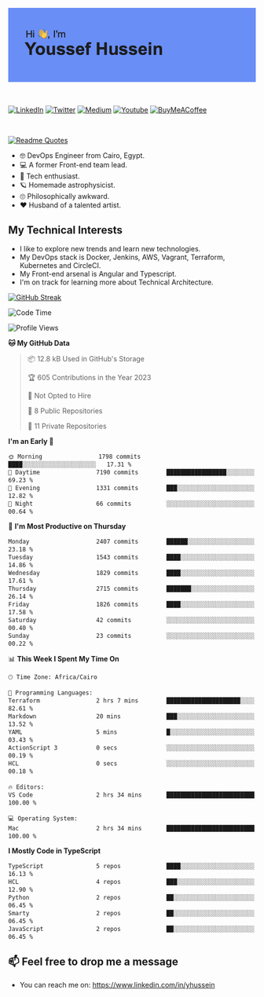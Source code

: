 [![Youssef's GitHub Banner](./assets/youssef-hussein.png)](https://github.com/yorki404)

</br>

[![LinkedIn](https://img.shields.io/badge/linkedin-%230077B5.svg?style=for-the-badge&logo=linkedin&logoColor=white)](https://www.linkedin.com/in/yhussein/)
[![Twitter](https://img.shields.io/badge/devqik_-%231DA1F2.svg?style=for-the-badge&logo=Twitter&logoColor=white)](https://twitter.com/devqik_)
[![Medium](https://img.shields.io/badge/Medium-12100E?style=for-the-badge&logo=medium&logoColor=white)](https://medium.com/@devqik)
[![Youtube](https://img.shields.io/badge/YouTube-FF0000?style=for-the-badge&logo=youtube&logoColor=white)](https://www.youtube.com/@devqik)
[![BuyMeACoffee](https://img.shields.io/badge/Buy%20Me%20a%20Coffee-ffdd00?style=for-the-badge&logo=buy-me-a-coffee&logoColor=black)](https://www.buymeacoffee.com/devqik)

</br>

[![Readme Quotes](https://quotes-github-readme.vercel.app/api?type=horizontal&theme=dark)](https://github.com/piyushsuthar/github-readme-quotes)


- :nerd_face: DevOps Engineer from Cairo, Egypt.
- :computer: A former Front-end team lead.
- :satellite: Tech enthusiast.
- :ringed_planet: Homemade astrophysicist.
- :roll_eyes: Philosophically awkward.
- :heart: Husband of a talented artist.

## My Technical Interests

- I like to explore new trends and learn new technologies.
- My DevOps stack is Docker, Jenkins, AWS, Vagrant, Terraform, Kubernetes and CircleCI.
- My Front-end arsenal is Angular and Typescript.
- I'm on track for learning more about Technical Architecture.

[![GitHub Streak](https://github-readme-streak-stats.herokuapp.com/?user=devqik&theme=dark)](https://git.io/streak-stats)

<!--START_SECTION:waka-->
![Code Time](http://img.shields.io/badge/Code%20Time-589%20hrs%2043%20mins-blue)

![Profile Views](http://img.shields.io/badge/Profile%20Views-2-blue)

**🐱 My GitHub Data** 

> 📦 12.8 kB Used in GitHub's Storage 
 > 
> 🏆 605 Contributions in the Year 2023
 > 
> 🚫 Not Opted to Hire
 > 
> 📜 8 Public Repositories 
 > 
> 🔑 11 Private Repositories 
 > 
**I'm an Early 🐤** 

```text
🌞 Morning                1798 commits        ████░░░░░░░░░░░░░░░░░░░░░   17.31 % 
🌆 Daytime                7190 commits        █████████████████░░░░░░░░   69.23 % 
🌃 Evening                1331 commits        ███░░░░░░░░░░░░░░░░░░░░░░   12.82 % 
🌙 Night                  66 commits          ░░░░░░░░░░░░░░░░░░░░░░░░░   00.64 % 
```
📅 **I'm Most Productive on Thursday** 

```text
Monday                   2407 commits        ██████░░░░░░░░░░░░░░░░░░░   23.18 % 
Tuesday                  1543 commits        ████░░░░░░░░░░░░░░░░░░░░░   14.86 % 
Wednesday                1829 commits        ████░░░░░░░░░░░░░░░░░░░░░   17.61 % 
Thursday                 2715 commits        ███████░░░░░░░░░░░░░░░░░░   26.14 % 
Friday                   1826 commits        ████░░░░░░░░░░░░░░░░░░░░░   17.58 % 
Saturday                 42 commits          ░░░░░░░░░░░░░░░░░░░░░░░░░   00.40 % 
Sunday                   23 commits          ░░░░░░░░░░░░░░░░░░░░░░░░░   00.22 % 
```


📊 **This Week I Spent My Time On** 

```text
🕑︎ Time Zone: Africa/Cairo

💬 Programming Languages: 
Terraform                2 hrs 7 mins        █████████████████████░░░░   82.61 % 
Markdown                 20 mins             ███░░░░░░░░░░░░░░░░░░░░░░   13.52 % 
YAML                     5 mins              █░░░░░░░░░░░░░░░░░░░░░░░░   03.43 % 
ActionScript 3           0 secs              ░░░░░░░░░░░░░░░░░░░░░░░░░   00.19 % 
HCL                      0 secs              ░░░░░░░░░░░░░░░░░░░░░░░░░   00.18 % 

🔥 Editors: 
VS Code                  2 hrs 34 mins       █████████████████████████   100.00 % 

💻 Operating System: 
Mac                      2 hrs 34 mins       █████████████████████████   100.00 % 
```

**I Mostly Code in TypeScript** 

```text
TypeScript               5 repos             ████░░░░░░░░░░░░░░░░░░░░░   16.13 % 
HCL                      4 repos             ███░░░░░░░░░░░░░░░░░░░░░░   12.90 % 
Python                   2 repos             ██░░░░░░░░░░░░░░░░░░░░░░░   06.45 % 
Smarty                   2 repos             ██░░░░░░░░░░░░░░░░░░░░░░░   06.45 % 
JavaScript               2 repos             ██░░░░░░░░░░░░░░░░░░░░░░░   06.45 % 
```




<!--END_SECTION:waka-->

## 📫 Feel free to drop me a message
- You can reach me on: https://www.linkedin.com/in/yhussein
